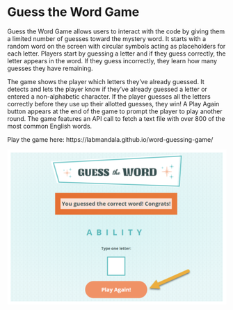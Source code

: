 <h1>Guess the Word Game </h1>

<p>Guess the Word Game allows users to interact with the code by giving them a limited number of guesses toward the mystery word. It starts with a random word on the screen with circular symbols acting as placeholders for each letter. Players start by guessing a letter and if they guess correctly, the letter appears in the word. If they guess incorrectly, they learn how many guesses they have remaining. </p>

<p>The game shows the player which letters they’ve already guessed. It detects and lets the player know if they’ve already guessed a letter or entered a non-alphabetic character. If the player guesses all the letters correctly before they use up their allotted guesses, they win! A Play Again button appears at the end of the game to prompt the player to play another round. The game features an API call to fetch a text file with over 800 of the most common English words.</p>

<p>Play the game here: https://labmandala.github.io/word-guessing-game/ </p>

<img src=img/guess-the-word.png/>
